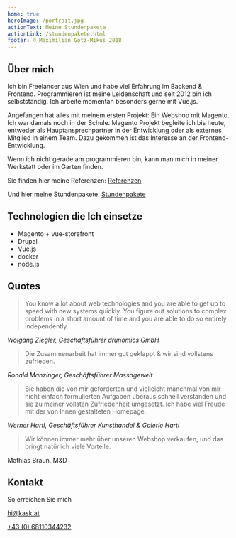 ```yaml
---
home: true
heroImage: /portrait.jpg
actionText: Meine Stundenpakete
actionLink: /stundenpakete.html
footer: © Maximilian Götz-Mikus 2018
---
```


## Über mich

Ich bin Freelancer aus Wien und habe viel Erfahrung im Backend & Frontend. Programmieren ist meine Leidenschaft und seit 2012 bin ich selbstständig. Ich arbeite momentan besonders gerne mit Vue.js.

Angefangen hat alles mit meinem ersten Projekt: Ein Webshop mit Magento. Ich war damals noch in der Schule. Magento Projekt begleite ich bis heute, entweder als Hauptansprechpartner in der Entwicklung oder als externes Mitglied in einem Team. Dazu gekommen ist das Interesse an der Frontend-Entwicklung.

Wenn ich nicht gerade am programmieren bin, kann man mich in meiner Werkstatt oder im Garten finden.

Sie finden hier meine Referenzen: [Referenzen](/referenzen/)

Und hier meine Stundenpakete: [Stundenpakete](/stundenpakete.html)


## Technologien die Ich einsetze

* Magento + vue-storefront
* Drupal
* Vue.js
* docker
* node.js

 

## Quotes

> You know a lot about web technologies and you are able to get up to speed with new systems quickly. You figure out solutions to complex problems in a short amount of time and you are able to do so entirely independently.

*Wolgang Ziegler, Geschäftsführer drunomics GmbH*



>Die Zusammenarbeit hat immer gut geklappt & wir sind vollstens zufrieden.

*Ronald Manzinger, Geschäftsführer Massagewelt*



>Sie haben die von mir geforderten und vielleicht manchmal von mir nicht einfach formulierten Aufgaben überaus schnell verstanden und sie zu meiner vollsten Zufriedenheit umgesetzt. Ich habe viel Freude mit der von Ihnen gestalteten Homepage.

*Werner Hartl, Geschäftsführer Kunsthandel & Galerie Hartl*




>Wir können immer mehr über unseren Webshop verkaufen, und das bringt natürlich viele Vorteile.

Mathias Braun, M&D



## Kontakt

So erreichen Sie mich

[hi@kask.at](mailto:hi@kask.at)

[+43 (0) 68110344232](tel:+4368110344232)
